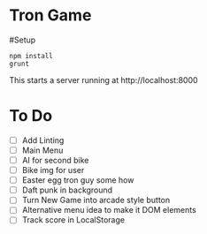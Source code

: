 Tron Game
=========

#Setup
```node
npm install
grunt
```

This starts a server running at http://localhost:8000

# To Do
- [ ] Add Linting
- [ ] Main Menu
- [ ] AI for second bike
- [ ] Bike img for user
- [ ] Easter egg tron guy some how
- [ ] Daft punk in background
- [ ] Turn New Game into arcade style button
- [ ] Alternative menu idea to make it DOM elements
- [ ] Track score in LocalStorage